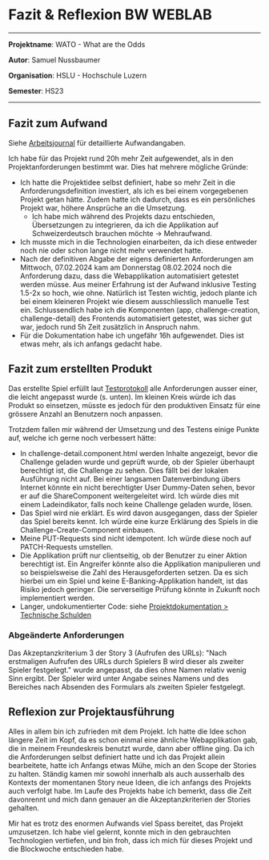 # Fazit & Reflexion BW WEBLAB

___
**Projektname**: WATO - What are the Odds

**Autor**: Samuel Nussbaumer

**Organisation**: HSLU - Hochschule Luzern

**Semester**: HS23
___


## Fazit zum Aufwand
Siehe [Arbeitsjournal](./arbeitsjournal.md) für detaillierte Aufwandangaben.

Ich habe für das Projekt rund 20h mehr Zeit aufgewendet, als in den Projektanforderungen bestimmt war. Dies hat mehrere mögliche Gründe:
- Ich hatte die Projektidee selbst definiert, habe so mehr Zeit in die Anforderungsdefinition investiert, als ich es bei einem vorgegebenen Projekt getan hätte. Zudem hatte ich dadurch, dass es ein persönliches Projekt war, höhere Ansprüche an die Umsetzung.
    - Ich habe mich während des Projekts dazu entschieden, Übersetzungen zu integrieren, da ich die Applikation auf Schweizerdeutsch brauchen möchte -> Mehraufwand. 
- Ich musste mich in die Technologien einarbeiten, da ich diese entweder noch nie oder schon lange nicht mehr verwendet hatte.
- Nach der definitiven Abgabe der eigens definierten Anforderungen am Mittwoch, 07.02.2024 kam am Donnerstag 08.02.2024 noch die Anforderung dazu, dass die Webapplikation automatisiert getestet werden müsse.
Aus meiner Erfahrung ist der Aufwand inklusive Testing 1.5-2x so hoch, wie ohne. Natürlich ist Testen wichtig, jedoch plante ich bei einem kleineren Projekt wie diesem ausschliesslich manuelle Test ein. 
Schlussendlich habe ich die Komponenten (app, challenge-creation, challenge-detail) des Frontends automatisiert getestet, was sicher gut war, jedoch rund 5h Zeit zusätzlich in Anspruch nahm.
- Für die Dokumentation habe ich ungefähr 16h aufgewendet. Dies ist etwas mehr, als ich anfangs gedacht habe.


## Fazit zum erstellten Produkt
Das erstellte Spiel erfüllt laut [Testprotokoll](./testprotokoll.md) alle Anforderungen ausser einer, die leicht angepasst wurde (s. unten).
Im kleinen Kreis würde ich das Produkt so einsetzen, müsste es jedoch für den produktiven Einsatz für eine grössere Anzahl an Benutzern noch anpassen.

Trotzdem fallen mir während der Umsetzung und des Testens einige Punkte auf, welche ich gerne noch verbessert hätte:
- In challenge-detail.component.html werden Inhalte angezeigt, bevor die Challenge geladen wurde und geprüft wurde, ob der Spieler überhaupt berechtigt ist, die Challenge zu sehen.
Dies fällt bei der lokalen Ausführung nicht auf. Bei einer langsamen Datenverbindung übers Internet könnte ein nicht berechtigter User Dummy-Daten sehen, bevor er auf die ShareComponent weitergeleitet wird. 
Ich würde dies mit einem Ladeindikator, falls noch keine Challenge geladen wurde, lösen.
- Das Spiel wird nie erklärt. Es wird davon ausgegangen, dass der Spieler das Spiel bereits kennt. Ich würde eine kurze Erklärung des Spiels in die Challenge-Create-Component einbauen.
- Meine PUT-Requests sind nicht idempotent. Ich würde diese noch auf PATCH-Requests umstellen.
- Die Applikation prüft nur clientseitig, ob der Benutzer zu einer Aktion berechtigt ist. Ein Angreifer könnte also die Applikation manipulieren und so beispielsweise die Zahl des Herausgeforderten setzen. Da es sich hierbei um ein Spiel und keine E-Banking-Applikation handelt, ist das Risiko jedoch geringer. Die serverseitige Prüfung könnte in Zukunft noch implementiert werden.
- Langer, undokumentierter Code: siehe [Projektdokumentation > Technische Schulden](./readme.md#technische-schulden-und-risiken)


### Abgeänderte Anforderungen
Das Akzeptanzkriterium 3 der Story 3 (Aufrufen des URLs): "Nach erstmaligen Aufrufen des URLs durch Spielers B wird dieser als zweiter Spieler
festgelegt." wurde angepasst, da dies ohne Namen relativ wenig Sinn ergibt. Der Spieler wird unter Angabe seines Namens und des Bereiches nach Absenden des Formulars als zweiten Spieler festgelegt.

## Reflexion zur Projektausführung
Alles in allem bin ich zufrieden mit dem Projekt. Ich hatte die Idee schon längere Zeit im Kopf, da es schon einmal eine ähnliche Webapplikation gab, die in meinem Freundeskreis benutzt wurde, dann aber offline ging.
Da ich die Anforderungen selbst definiert hatte und ich das Projekt allein bearbeitete, hatte ich Anfangs etwas Mühe, mich an den Scope der Stories zu halten. Ständig kamen mir sowohl innerhalb als auch ausserhalb des Kontexts der momentanen Story neue Ideen, die ich anfangs des Projekts auch verfolgt habe.
Im Laufe des Projekts habe ich bemerkt, dass die Zeit davonrennt und mich dann genauer an die Akzeptanzkriterien der Stories gehalten.

Mir hat es trotz des enormen Aufwands viel Spass bereitet, das Projekt umzusetzen. Ich habe viel gelernt, konnte mich in den gebrauchten Technologien vertiefen, und bin froh, dass ich mich für dieses Projekt und die Blockwoche entschieden habe.


